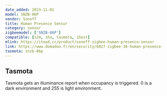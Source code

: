 ```yaml
---
date_added: 2023-11-01
model: SNZB-06P
vendor: Sonoff
title: Human Presence Sensor
category: sensor
zigbeemodel: ['SNZB-06P']
compatible: [z2m, zha, tasmota, ihost]
mlink: https://itead.cc/product/sonoff-zigbee-human-presence-sensor
link: https://www.domadoo.fr/en/security/6827-zigbee-30-human-presence-sensor-radar-technology-sonoff.html
tasmota: snzb-06p
---
```


## Tasmota

Tasmota gets an illuminance report when occupancy is triggered. 0 is a dark environment and 255 is light environment.